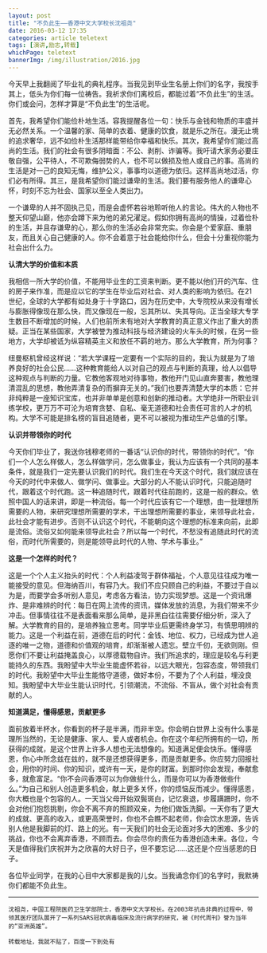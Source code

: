 ```yaml
---
layout: post
title: "不负此生——香港中文大学校长沈祖尧"
date: 2016-03-12 17:35
categories: article teletext
tags: [演讲,励志,转载]
whichPage: teletext
bannerImg: /img/illustration/2016.jpg
---
```


今天早上我翻阅了毕业礼的典礼程序。当我见到毕业生名册上你们的名字，我按手其上，低头为你们每一位祷告。我祈求你们离校后，都能过着“不负此生”的生活。你们或会问，怎样才算是“不负此生”的生活呢。


首先，我希望你们能俭朴地生活。容我提醒各位一句：快乐与金钱和物质的丰盛并无必然关系。一个温馨的家、简单的衣着、健康的饮食，就是乐之所在。漫无止境的追求奢华，远不如俭朴生活那样能带给你幸福和快乐。其次，我希望你们能过高尚的生活。我们的社会有很多阴暗面：不公、剥削、诈骗等。我吁请大家务必要庄敬自强，公平待人，不可欺侮弱势的人，也不可以做损及他人或自己的事。高尚的生活是对一己的良知无悔，维护公义，事事均以道德为依归。这样高尚地过活，你们必有所得。其三，是我希望你们能过谦卑的生活。我们要有服务他人的谦卑心怀，时刻不忘为社会、国家以至全人类出力。

一个谦卑的人并不固执己见，而是会虚怀若谷地聆听他人的言论。伟大的人物也不整天仰望山巅，他亦会蹲下来为他的弟兄濯足。假如你拥有高尚的情操，过着俭朴的生活，并且存谦卑的心，那么你的生活必会非常充实。你会是个爱家庭、重朋友，而且关心自己健康的人。你不会着意于社会能给你什么，但会十分重视你能为社会出什么力。

**认清大学的价值和本质**

我相信一所大学的价值，不能用毕业生的工资来判断。更不能以他们开的汽车、住的房子来作准，而是应以它的学生在毕业后对社会、对人类的影响为依归。在21世纪，全球的大学都有如处身于十字路口，因为在历史中，大专院校从来没有增长与膨胀得像现在那么快，而又像现在一般，忘其所以、失其导向。正当全球大专学生数目不断增加的时候，人们也前所未有地对大学教育的真正意义作出了重大的质疑。正当在某些国家，大学被誉为推动科技与经济建设的火车头的时候，在另一些地方，大学却被诋为纵容精英主义和放任不羁的地方。那么大学教育，所为何事？

纽曼枢机曾经这样说：“若大学课程一定要有一个实际的目的，我认为就是为了培养良好的社会公民……这种教育能给人以对自己的观点与判断的真理，给人以倡导这种观点与判断的力量。它教他客观地对待事物，教他开门见山直奔要害，教他理清混乱的思想，教他弄清复杂的而摒弃无关的。”我们也要弄清楚大学的本质：它并非纯粹是一座知识宝库，也并非单单是创意和创新的推动者。大学绝非一所职业训练学校，更万万不可沦为培育贪婪、自私、毫无道德和社会责任可言的人才的机构。大学不可能是排名榜的盲目追随者，更不可以被视为推动生产总值的引擎。

**认识并带领你的时代**

今天你们毕业了，我送你钱穆老师的一番话“认识你的时代，带领你的时代”。“你们一个人怎么样做人，怎么样做学问，怎么做事业，我认为应该有一个共同的基本条件，就是我们一定先要认识我们的时代。我们生在今天这个时代，我们就应该在今天的时代中来做人、做学问、做事业。大部分的人不能认识时代，只能追随时代，跟着这个时代跑。这一种追随时代，跟着时代往前跑的，这是一般的群众。依照中国人的话来讲，即是一种流俗。每一个时代应该有它一个理想，由一批理想所需要的人物，来研究理想所需要的学术，干出理想所需要的事业，来领导此社会，此社会才能有进步。否则不认识这个时代，不能朝向这个理想的标准来向前，此即是流俗。流俗又如何能来领导此社会？所以每一个时代，不愁没有追随此时代的流俗，而时代所需要的，则是能领导此时代的人物、学术与事业。”

**这是一个怎样的时代？**

这是一个个人主义抬头的时代：个人利益凌驾于群体福祉，个人意见往往成为唯一能接受的意见。但海纳百川，有容乃大。我们不应只顾自己的利益，不要过于自以为是，而要学会多听别人意见，考虑各方看法，协力实现梦想。这是一个资讯爆炸、是非难辨的时代：每日在网上流传的资讯，媒体发放的消息，为我们带来不少冲击。但事情往往不是表面看来那么简单，是非黑白往往需要仔细分析，深入了解。大学教育的目的，是培养独立思考。同学毕业后更需终身学习，有慎思明辨的能力。这是一个利益在前，道德在后的时代：金钱、地位、权力，已经成为世人追逐的唯一之物，道德和价值观的培育，却渐渐被人遗忘。壁立千仞，无欲则刚。但愿你们不要让利益掩盖良心，以厚德载物自许。我们所追求的，理应是较名与利更能持久的东西。我盼望中大毕业生能虚怀若谷，以远大眼光，包容态度，带领我们的时代。我盼望中大毕业生能恪守道德，做好本份，不要为了个人利益，埋没良知。我盼望中大毕业生能认识时代，引领潮流，不流俗、不盲从，做个对社会有贡献的人。

**知道满足，懂得感恩，贡献更多**

面前放着半杯水，你看到的杯子是半满，而非半空。你会明白世界上没有什么事是理所当然的，无论是健康、家人、爱人或者机会。你在这个年纪所拥有的一切，所获得的成就，是这个世界上许多人想也无法想像的。知道满足便会快乐。懂得感恩，你心中所念兹在兹的，就不是还想获得更多，而是贡献更多。你应努力回报社会，用你的时间、你的知识，或许有一天，是你的财富。到那时你会发现，奉献愈多，就愈富足。“你不会问香港可以为你做些什么，而是你可以为香港做些什么。”为自己和别人创造更多机会，献上更多关怀，你的烦恼反而减少。懂得感恩，你大概也是个包容的人。一天当父母开始双鬓斑白，记忆衰退，步履蹒跚时，你不会对他们抱怨挑剔，你会不离不弃的照顾双亲，为他们做饭洗脚。一天你有了更大的成就、更高的收入，或更高荣誉时，你也不会瞧不起老师，你会饮水思源，告诉别人他是我脚前的灯、路上的光。有一天我们的社会无论面对多大的困难、多少的挑战，你也不会离弃香港，不顾而去。你会尽你的责任为香港创造未来。各位，今天是值得我们庆祝并为之欣喜的大好日子，但不要忘记……这还是个应当感恩的日子。

各位毕业同学，在我的心目中大家都是我的儿女。当我诵念你们的名字时，我默祷你们都能不负此生。

-----------------------------
`沈祖尧，中国工程院医药卫生学部院士，香港中文大学校长。在2003年抗击非典的过程中，带领其医疗团队展开了一系列SARS冠状病毒临床及流行病学的研究，被《时代周刊》誉为当年的“亚洲英雄”。`

`转载地址，我就不贴了，百度一下到处有`
